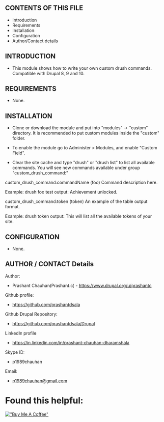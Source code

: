 CONTENTS OF THIS FILE
---------------------
 * Introduction
 * Requirements
 * Installation
 * Configuration
 * Author/Contact details

INTRODUCTION
-----------

 * This module shows how to write your own custom drush commands. Compatible with Drupal 8, 9 and 10.

REQUIREMENTS
------------

 * None.

INSTALLATION
------------

 * Clone or download the module and put into "modules" -> "custom" directory. It is recommended to put custom modules inside the "custom" folder.

 * To enable the module go to Administer > Modules, and enable "Custom Field".

 * Clear the site cache and type "drush" or "drush list" to list all available commands. You will see new commands available under group "custom_drush_command:"

 custom_drush_command:commandName (foo)     Command description here.                                                                      
 
 Example: drush foo test
 output: Achievement unlocked.
 
 custom_drush_command:token (token)         An example of the table output format.

 Example: drush token
 output: This will list all the available tokens of your site.

CONFIGURATION
-------------
 * None.

AUTHOR / CONTACT Details
------------------------
Author:
 * Prashant Chauhan(Prashant.c) - https://www.drupal.org/u/prashantc

Github profile:
 * https://github.com/prashantdsala

Github Drupal Repository: 
 * https://github.com/prashantdsala/Drupal

LinkedIn profile
 * https://in.linkedin.com/in/prashant-chauhan-dharamshala

Skype ID:
 * p1989chauhan

Email:
 * p1989chauhan@gmail.com
 
Found this helpful:
===================
[!["Buy Me A Coffee"](https://www.buymeacoffee.com/assets/img/custom_images/orange_img.png)](https://www.buymeacoffee.com/prashantdsala)